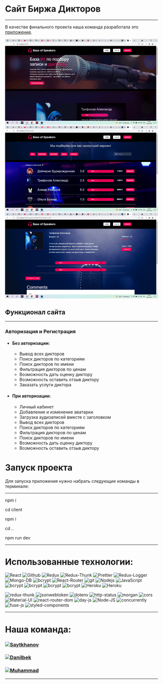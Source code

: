 # Сайт Биржа Дикторов
____ 
В качестве финального проекта наша команда разработала это [приложение](https://speakers-mern.herokuapp.com/).


![gif](https://github.com/saytkhanov/base-of-speakers-app/blob/main/1.gif)
![gif](https://github.com/saytkhanov/base-of-speakers-app/blob/main/2.gif)
![gif](https://github.com/saytkhanov/base-of-speakers-app/blob/main/3.gif)

## Функционал сайта
____ 
### Авторизация и Регистрация
+ #### Без авторизации:
    + Вывод всех дикторов
    + Поиск дикторов по категориям
    + Поиск дикторов по имени
    + Фильтрация дикторов по ценам  
    + Возможность дать оценку диктору
    + Возможность оставить отзыв диктору
    + Заказать услуги диктора
+ #### При авторизации:
    + Личный кабинет
    + Добавление и изменение аватарки
    + Загрузка аудизаписей вместе с заголовком
    + Вывод всех дикторов
    + Поиск дикторов по категориям
    + Фильтрация дикторов по ценам
    + Поиск дикторов по имени
    + Возможность дать оценку диктору
    + Возможность оставить отзыв диктору

# Запуск проекта
Для запуска приложения нужно набрать следующие команды в терминале:
___

npm i

cd client

npm i

cd ..

npm run dev
___
# Использованные технологии:
<div> 
<img alt="React" src="https://img.shields.io/badge/-React-45b8d8?style=for-the-badge&logo=react&logoColor=white" />
<img alt="Github" src="https://img.shields.io/badge/-Github-black?style=for-the-badge&logo=github&logoColor=white" />
<img alt="Redux" src="https://img.shields.io/badge/-Redux-430098?style=for-the-badge&logo=redux&logoColor=white" />
<img alt="Redux-Thunk" src="https://img.shields.io/badge/-Redux_Thunk-white?style=for-the-badge&logo=Redux&logoColor=430098" />
<img alt="Prettier" src="https://img.shields.io/badge/-Prettier-grey?style=for-the-badge&logo=Prettier&logoColor=orange" />
<img alt="Redux-Logger" src="https://img.shields.io/badge/-Redux_Logger-430098?style=for-the-badge&logo=Redux&logoColor=white" />
<img alt="Mongo-DB" src="https://img.shields.io/badge/-Mongo_DB-red?style=for-the-badge&logo=MongoDB&logoColor=black" />
<img alt="bcrypt" src="https://img.shields.io/badge/redux devtools-430098?style=for-the-badge&logo=redux">
<img alt="React-Router" src="https://img.shields.io/badge/-React_Router-black?style=for-the-badge&logo=react-router&logoColor=orange" />
<img alt="git" src="https://img.shields.io/badge/-Git-F05032?style=for-the-badge&logo=git&logoColor=white" />
<img alt="Nodejs" src="https://img.shields.io/badge/-Nodejs-43853d?style=for-the-badge&logo=Node.js&logoColor=white" />
<img alt="JavaScript" src="https://img.shields.io/badge/-JavaScript-yellow?style=for-the-badge&logo=JavaScript&logoColor=white" />
<img alt="bcrypt" src="https://img.shields.io/badge/bcrypt-✔-green?style=for-the-badge&logo">
<img alt="bcrypt" src="https://img.shields.io/badge/express-green?style=for-the-badge&logo=express">
<img alt="bcrypt" src="https://img.shields.io/badge/mongoose-✔-green?style=for-the-badge&logo=mongoose">
<img alt="bcrypt" src="https://img.shields.io/badge/eslint-blue?style=for-the-badge&logo=eslint">
<img alt="Heroku" src="https://img.shields.io/badge/-Heroku-764ABC?style=for-the-badge&logo=heroku&logoColor=white" />
<img alt="Heroku" src="https://img.shields.io/badge/-jsonwebtoken-764ABC?style=for-the-badge&logoColor=white" />
</div>

![redux-thunk](https://img.shields.io/badge/-redux--thunk-black?style=for-the-badge)
![jsonwebtoken](https://img.shields.io/badge/-jsonwebtoken-red?style=for-the-badge)
![dotenv](https://img.shields.io/badge/-dotenv-red?style=for-the-badge)
![http-status](https://img.shields.io/badge/-http--status-purple?style=for-the-badge)
![morgan](https://img.shields.io/badge/-morgan-green?style=for-the-badge)
![cors](https://img.shields.io/badge/-cors-pink?style=for-the-badge)
![Material-UI](https://img.shields.io/badge/-Materilal--UI-blue?style=for-the-badge)
 ![react-router-dom](https://img.shields.io/badge/-react--router--dom-red?style=for-the-badge)
  ![day-js](https://img.shields.io/badge/-day--js-orange?style=for-the-badge)
  ![Node-JS](https://img.shields.io/badge/-Node--JS-blue?style=for-the-badge)
  ![concurrently](https://img.shields.io/badge/-concurrently-black?style=for-the-badge)
  ![fuse-js](https://img.shields.io/badge/-fuse--JS-yellow?style=for-the-badge)
![styled-components](https://img.shields.io/badge/-styled--components-green?style=for-the-badge)


___
# Наша команда:
<h3>
  <a href="https://github.com/saytkhanov">
    <img alt="Saytkhanov" src="https://img.shields.io/badge/-Shamil Saytkhanov-black?style=for-the-badge&logo=github&logoColor=white" />
  </a>
</h3>
<h3>
  <a href="https://github.com/danilbekk">
    <img alt="Danilbek" src="https://img.shields.io/badge/-Danilbek-black?style=for-the-badge&logo=github&logoColor=white" />
  </a>
</h3>
<h3>
  <a href="https://github.com/Muhammad-Magomedov">
    <img alt="Muhammad" src="https://img.shields.io/badge/-Muhammad Magomedov-black?style=for-the-badge&logo=github&logoColor=white" />
  </a>
</h3>


___
